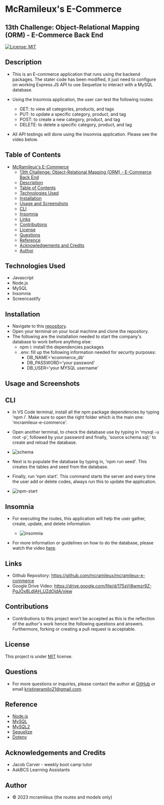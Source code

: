 # McRamileux's E-Commerce
## 13th Challenge: Object-Relational Mapping (ORM) - E-Commerce Back End

[![License: MIT](https://img.shields.io/badge/License-MIT-blue.svg)](https://opensource.org/licenses/MIT)

## Description
- This is an E-commerce application that runs using the backend packages. The stater code has been modified, it just need to configure on working Express.JS API to use Sequelize to interact with a MySQL database.
  
- Using the Insomnia application, the user can test the following routes:
    - GET: to view all categories, products, and tags
    - PUT: to update a specific category, product, and tag
    - POST: to create a new category, product, and tag
    - DELETE: to delete a specific category, product, and tag

- All API testings will done using the Insomnia application. Please see the video below. 

## Table of Contents
- [McRamileux's E-Commerce](#mcramileuxs-e-commerce)
  - [13th Challenge: Object-Relational Mapping (ORM) - E-Commerce Back End](#13th-challenge-object-relational-mapping-orm---e-commerce-back-end)
  - [Description](#description)
  - [Table of Contents](#table-of-contents)
  - [Technologies Used](#technologies-used)
  - [Installation](#installation)
  - [Usage and Screenshots](#usage-and-screenshots)
  - [CLI](#cli)
  - [Insomnia](#insomnia)
  - [Links](#links)
  - [Contributions](#contributions)
  - [License](#license)
  - [Questions](#questions)
  - [Reference](#reference)
  - [Acknowledgements and Credits](#acknowledgements-and-credits)
  - [Author](#author)

## Technologies Used 
* Javascript
* Node.js
* MySQL
* Insomnia
* Screencastify

## Installation
- Navigate to this [repository](https://github.com/mcramileux/mcramileux-e-commerce).
- Open your terminal on your local machine and clone the repository.
- The following are the installation needed to start the company's database to work before anything else:
  - npm i: install the dependencies packages
  - .env: fill up the following information needed for security purposes:
      - DB_NAME='ecommerce_db'
      - DB_PASSWORD='your password'
      - DB_USER='your MYSQL username'

## Usage and Screenshots

## CLI
- In VS Code terminal, install all the npm package dependencies by typing 'npm i'. Make sure to open the right folder which is the main one: 'mcramileux-e-commerce'.

- Open another terminal, to check the database use by typing in 'mysql -u root -p', followed by your  password and finally, 'source schema.sql;' to create and reload the database.
 -  ![schema](https://github.com/mcramileux/mcramileux-e-commerce/assets/122607160/d14af8cb-5ad2-4b24-8905-59aae3863e8b)

- Next is to populate the database by typing in, 'npm run seed'. This creates the tables and seed from the database.
  
- Finally, run 'npm start'. This command starts the server and every time the user add or delete codes, always run this to update the application.
-  ![npm-start](https://github.com/mcramileux/mcramileux-e-commerce/assets/122607160/a8c70d18-a910-41c3-94ca-d026efcfb2e9)

## Insomnia
- For executing the routes, this application will help the user gather, create, update, and delete information. 
  - ![insomnia](https://github.com/mcramileux/mcramileux-e-commerce/assets/122607160/b4b21a2b-a40a-4b3a-9006-5a88b739887a)

- For more information or guidelines on how to do the database, please watch the video [here](https://drive.google.com/file/d/175sVj8wmzr9Z-PgJOx8LdIAH_UZdOjdA/view).

## Links
- Github Repository: https://github.com/mcramileux/mcramileux-e-commerce
- Google Drive Video: https://drive.google.com/file/d/175sVj8wmzr9Z-PgJOx8LdIAH_UZdOjdA/view

## Contributions
* Contributions to this project won't be accepted as this is the reflection of the author's work hence the following questions and answers. Furthermore, forking or creating a pull request is acceptable.

## License
This project is under [MIT](https://choosealicense.com/licenses/mit/) license.

## Questions
* For more questions or inquiries, please contact the author at [GitHub](https://github.com/mcramileux) or email kristineramilo21@gmail.com.

## Reference
- [Node.js](https://nodejs.org/en) 
- [MySQL](https://www.mysql.com/)
- [MySQL2](https://www.npmjs.com/package/mysql2)
- [Sequelize](https://sequelize.org/)
- [Dotenv](https://www.npmjs.com/package/dotenv)

## Acknowledgements and Credits
- Jacob Carver - weekly boot camp tutor
- AskBCS Learning Assistants
  
## Author
- © 2023 mcramileux (the routes and models only)
  

